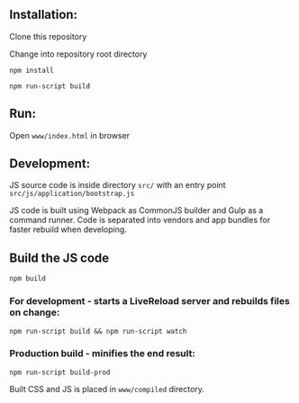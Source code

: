 
## Installation:
 Clone this repository

 Change into repository root directory


 `npm install`

 `npm run-script build`


## Run:
  Open `www/index.html` in browser


## Development:
JS source code is inside directory `src/` with an entry point `src/js/application/bootstrap.js`

JS code is built using Webpack as CommonJS builder and Gulp as a command runner. Code is separated into vendors and app bundles for faster rebuild when developing.


## Build the JS code
  `npm build`


### For development - starts a LiveReload server and rebuilds files on change:
  `npm run-script build && npm run-script watch`

### Production build - minifies the end result:
  `npm run-script build-prod`

  Built CSS and JS is placed in `www/compiled` directory.



